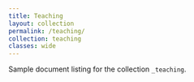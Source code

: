 ```yaml
---
title: Teaching
layout: collection
permalink: /teaching/
collection: teaching
classes: wide
---
```


Sample document listing for the collection `_teaching`.
